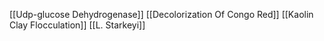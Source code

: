 [[Udp-glucose Dehydrogenase]]
[[Decolorization Of Congo Red]]
[[Kaolin Clay Flocculation]]
[[L. Starkeyi]]
